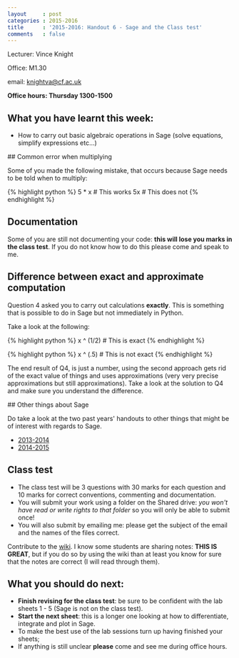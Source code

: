 ```yaml
---
layout     : post
categories : 2015-2016
title      : '2015-2016: Handout 6 - Sage and the Class test'
comments   : false
---
```


Lecturer: Vince Knight

Office: M1.30

email: knightva@cf.ac.uk

**Office hours: Thursday 1300-1500**

## What you have learnt this week:

- How to carry out basic algebraic operations in Sage (solve equations, simplify expressions etc...)

## Common error when multiplying

Some of you made the following mistake, that occurs because Sage needs to be
told when to multiply:

{% highlight python %}
5 * x  # This works
5x  # This does not
{% endhighlight %}

## Documentation

Some of you are still not documenting your code: **this will lose you marks in
the class test**. If you do not know how to do this please come and speak to me.

## Difference between exact and approximate computation

Question 4 asked you to carry out calculations **exactly**. This is something
that is possible to do in Sage but not immediately in Python.

Take a look at the following:

{% highlight python %}
x ^ (1/2)  # This is exact
{% endhighlight %}

{% highlight python %}
x ^ (.5)  # This is not exact
{% endhighlight %}

The end result of Q4, is just a number, using the second approach gets rid of
the exact value of things and uses approximations (very very precise
approximations but still approximations). Take a look at the solution to Q4 and
make sure you understand the difference.

## Other things about Sage

Do take a look at the two past years' handouts to other things that might be of
interest with regards to Sage.

- [2013-2014]({{site.baseurl}}/Handouts/2013-2014/handout06/)
- [2014-2015]({{site.baseurl}}/Handouts/2014-2015/handout06/)

## Class test

- The class test will be 3 questions with 30 marks for each question and 10 marks for correct conventions, commenting and documentation.
- You will submit your work using a folder on the Shared drive: *you won't have read or write rights to that folder* so you will only be able to submit once!
- You will also submit by emailing me: please get the subject of the email and the names of the files correct.

Contribute to the
[wiki](https://github.com/drvinceknight/Computing_for_mathematics/wiki). I know
some students are sharing notes: **THIS IS GREAT**, but if you do so by using
the wiki than at least you know for sure that the notes are correct (I will read
through them).

## What you should do next:

- **Finish revising for the class test**: be sure to be confident with the lab sheets 1 - 5 (Sage is not on the class test).
- **Start the next sheet**: this is a longer one looking at how to differentiate, integrate and plot in Sage.
- To make the best use of the lab sessions turn up having finished your sheets;
- If anything is still unclear **please** come and see me during office hours.

